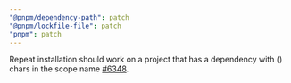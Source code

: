 ```yaml
---
"@pnpm/dependency-path": patch
"@pnpm/lockfile-file": patch
"pnpm": patch
---
```


Repeat installation should work on a project that has a dependency with () chars in the scope name [#6348](https://github.com/pnpm/pnpm/issues/6348).
